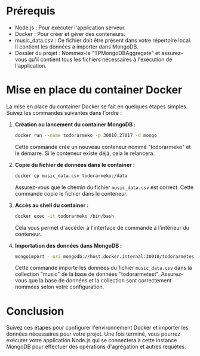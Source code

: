 # Prérequis 
- Node.js : Pour exécuter l'application serveur.
- Docker : Pour créer et gérer des conteneurs.
- music_data.csv : Ce fichier doit être présent dans votre répertoire local. Il contient les données à importer dans MongoDB.
- Dossier du projet : Nommez-le "TPMongoDBAggregate" et assurez-vous qu'il contient tous les fichiers nécessaires à l'exécution de l'application.

# Mise en place du container Docker

La mise en place du container Docker se fait en quelques étapes simples. Suivez les commandes suivantes dans l'ordre :

1. **Création ou lancement du container MongoDB :**
    ```bash
    docker run --name todorarmeko -p 30010:27017 -d mongo
    ```
    Cette commande crée un nouveau conteneur nommé "todorarmeko" et le démarre. Si le conteneur existe déjà, cela le relancera.

2. **Copie du fichier de données dans le container :**
    ```bash
    docker cp music_data.csv todorarmeko:/data
    ```
    Assurez-vous que le chemin du fichier `music_data.csv` est correct. Cette commande copie le fichier dans le conteneur.

3. **Accès au shell du container :**
    ```bash
    docker exec -it todorarmeko /bin/bash
    ```
    Cela vous permet d'accéder à l'interface de commande à l'intérieur du conteneur.

4. **Importation des données dans MongoDB :**
    ```bash
    mongoimport --uri mongodb://host.docker.internal:30010/todorarmetest --collection music --type csv --file /data/music_data.csv --headerline
    ```
    Cette commande importe les données du fichier `music_data.csv` dans la collection "music" de la base de données "todorarmetest". Assurez-vous que la base de données et la collection sont correctement nommées selon votre configuration.

# Conclusion

Suivez ces étapes pour configurer l'environnement Docker et importer les données nécessaires pour votre projet. Une fois terminé, vous pourrez exécuter votre application Node.js qui se connectera à cette instance MongoDB pour effectuer des opérations d'agrégation et autres requêtes.
